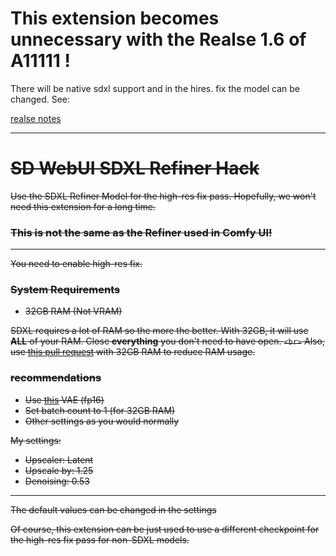 # This extension becomes unnecessary with the Realse 1.6 of A11111 !

There will be native sdxl support and in the hires. fix the model can be changed. See:

[realse notes ](https://github.com/AUTOMATIC1111/stable-diffusion-webui/releases/tag/v1.6.0-RC)

<hr>



# ~~SD WebUI SDXL Refiner Hack~~

~~Use the SDXL Refiner Model for the high-res fix pass. Hopefully, we won't need this extension for a long time.~~

### ~~This is not the same as the Refiner used in Comfy UI!~~

<hr>

~~You need to enable high-res fix.~~

### ~~System Requirements~~

- ~~32GB RAM (Not VRAM)~~

~~SDXL requires a lot of RAM so the more the better. With 32GB, it will use **ALL** of your RAM. Close **everything** you don't need to have open. `<br>`
Also, use [this pull request](https://github.com/AUTOMATIC1111/stable-diffusion-webui/pull/11958) with 32GB RAM to reduce RAM usage.~~

### ~~recommendations~~

- ~~Use [this](https://huggingface.co/madebyollin/sdxl-vae-fp16-fix) VAE (fp16)~~
- ~~Set batch count to 1 (for 32GB RAM)~~
- ~~Other settings as you would normally~~

~~My settings:~~

- ~~Upscaler: Latent~~
- ~~Upscale by: 1.25~~
- ~~Denoising: 0.53~~

<hr>

~~The default values can be changed in the settings~~

~~Of course, this extension can be just used to use a different checkpoint for the high-res fix pass for non-SDXL models.~~
